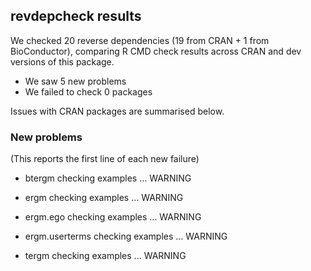 ## revdepcheck results

We checked 20 reverse dependencies (19 from CRAN + 1 from BioConductor), comparing R CMD check results across CRAN and dev versions of this package.

 * We saw 5 new problems
 * We failed to check 0 packages

Issues with CRAN packages are summarised below.

### New problems
(This reports the first line of each new failure)

* btergm
  checking examples ... WARNING

* ergm
  checking examples ... WARNING

* ergm.ego
  checking examples ... WARNING

* ergm.userterms
  checking examples ... WARNING

* tergm
  checking examples ... WARNING

